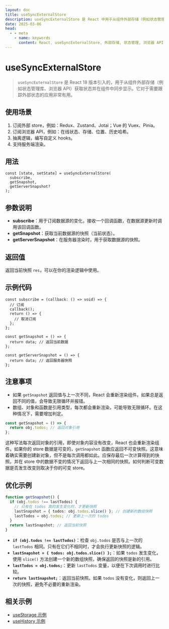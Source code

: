 ```yaml
---
layout: doc
title: useSyncExternalStore
description: useSyncExternalStore 是 React 中用于从组件外部存储（例如状态管理库、浏览器 API）获取状态并在组件中同步显示的 Hook。
date: 2025-03-06
head:
  - - meta
    - name: keywords
      content: React, useSyncExternalStore, 外部存储, 状态管理, 浏览器 API
---
```


# useSyncExternalStore

> `useSyncExternalStore` 是 React 18 版本引入的，用于从组件外部存储（例如状态管理库、浏览器 API）获取状态并在组件中同步显示。它对于需要跟踪外部状态的应用非常有用。

## 使用场景

1. 订阅外部 store，例如：Redux、Zustand、Jotai；Vue 的 Vuex、Pinia。
2. 订阅浏览器 API，例如：在线状态、存储、位置、历史哈希。
3. 抽离逻辑，编写自定义 hooks。
4. 支持服务端渲染。

## 用法

```tsx
const [state, setState] = useSyncExternalStore(
  subscribe,
  getSnapshot,
  getServerSnapshot?
);
```

## 参数说明

- **subscribe**：用于订阅数据源的变化，接收一个回调函数，在数据源更新时调用该回调函数。
- **getSnapshot**：获取当前数据源的快照（当前状态）。
- **getServerSnapshot**：在服务器渲染时，用于获取数据源的快照。

## 返回值

返回当前快照 `res`，可以在你的渲染逻辑中使用。

## 示例代码

```tsx
const subscribe = (callback: () => void) => {
  // 订阅
  callback();
  return () => {
    // 取消订阅
  };
};

const getSnapshot = () => {
  return data; // 返回当前数据
};

const getServerSnapshot = () => {
  return data; // 返回服务器快照
};
```

## 注意事项

- 如果 `getSnapshot` 返回值与上一次不同，React 会重新渲染组件。如果总是返回不同的值，会导致无限循环并报错。
- 数组、对象和函数是引用类型，每次都会重新渲染，可能导致无限循环。在这种情况下，需要增加判定。

```ts
const getSnapshot = () => {
  return obj.todos; // 返回对象引用
};
```

这种写法每次返回对象的引用，即使对象内容没有改变，React 也会重新渲染组件。如果你的 store 数据是可变的，`getSnapshot` 函数应返回不可变快照。这意味着确实需要创建新对象，但不是每次调用都如此。应保存最后一次计算得到的快照，并在 store 中的数据不变的情况下返回与上一次相同的快照。如何判断可变数据是否发生改变则取决于你的可变 store。

## 优化示例

```ts
function getSnapshot() {
  if (obj.todos !== lastTodos) {
    // 只有在 todos 真的发生变化时，才更新快照
    lastSnapshot = { todos: obj.todos.slice() }; // 创建新的数组快照
    lastTodos = obj.todos; // 更新上一次的 todos
  }
  return lastSnapshot; // 返回当前快照
}
```

- **`if (obj.todos !== lastTodos)`**：检查 `obj.todos` 是否与上一次的 `lastTodos` 相同。只有在它们不相同时，才会执行更新快照的逻辑。
- **`lastSnapshot = { todos: obj.todos.slice() };`**：如果 `todos` 发生变化，使用 `slice()` 方法创建一个新的数组快照，确保返回的快照是新的引用。
- **`lastTodos = obj.todos;`**：更新 `lastTodos` 变量，以便在下次调用时进行比较。
- **`return lastSnapshot;`**：返回当前快照。如果 `todos` 没有变化，则返回上一次的快照，避免不必要的重新渲染。

## 相关示例

- [useStorage 示例](https://github.com/ubdmf/react-demo/blob/useSyncExternalStore/src/hooks/useStorage.ts)
- [useHistory 示例](https://github.com/ubdmf/react-demo/blob/useSyncExternalStore/src/hooks/useHistory.ts)
